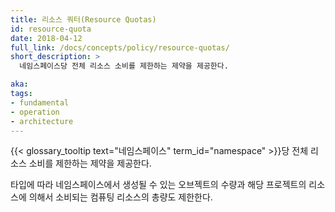 ```yaml
---
title: 리소스 쿼터(Resource Quotas)
id: resource-quota
date: 2018-04-12
full_link: /docs/concepts/policy/resource-quotas/
short_description: >
  네임스페이스당 전체 리소스 소비를 제한하는 제약을 제공한다.

aka: 
tags:
- fundamental
- operation
- architecture
---
```

 {{< glossary_tooltip text="네임스페이스" term_id="namespace" >}}당 전체 리소스 소비를 제한하는 제약을 제공한다.

<!--more--> 

타입에 따라 네임스페이스에서 생성될 수 있는 오브젝트의 수량과 해당 프로젝트의 리소스에 의해서 소비되는 컴퓨팅 리소스의 총량도 제한한다.

